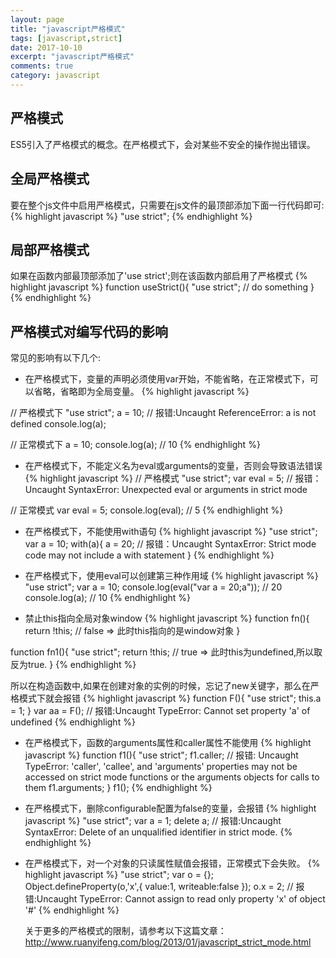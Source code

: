 ```yaml
---
layout: page
title: "javascript严格模式"
tags: [javascript,strict]
date: 2017-10-10
excerpt: "javascript严格模式"
comments: true
category: javascript
---
```


## 严格模式
  ES5引入了严格模式的概念。在严格模式下，会对某些不安全的操作抛出错误。
  
## 全局严格模式
  要在整个js文件中启用严格模式，只需要在js文件的最顶部添加下面一行代码即可:
  {% highlight javascript %}
    "use strict";
  {% endhighlight %}

## 局部严格模式
  如果在函数内部最顶部添加了'use strict';则在该函数内部启用了严格模式
  {% highlight javascript %}
  function useStrict(){
    "use strict";
    // do something 
  }
  {% endhighlight %}  

## 严格模式对编写代码的影响
  常见的影响有以下几个:
 
  - 在严格模式下，变量的声明必须使用var开始，不能省略，在正常模式下，可以省略，省略即为全局变量。
  {% highlight javascript %}
  
  // 严格模式下
  "use strict";
  a = 10; // 报错:Uncaught ReferenceError: a is not defined
  console.log(a);
  
  // 正常模式下
  a = 10;
  console.log(a); //  10
  {% endhighlight %}
  
  - 在严格模式下，不能定义名为eval或arguments的变量，否则会导致语法错误
  {% highlight javascript %}
  // 严格模式
  "use strict";
  var eval = 5; // 报错：Uncaught SyntaxError: Unexpected eval or arguments in strict mode
  
  // 正常模式
  var eval = 5;
  console.log(eval);  // 5
  {% endhighlight %}
  
  - 在严格模式下，不能使用with语句
  {% highlight javascript %}
  "use strict";
  var a = 10;
  with(a){
    a = 20; // 报错：Uncaught SyntaxError: Strict mode code may not include a with statement
  }
  {% endhighlight %}
  
  - 在严格模式下，使用eval可以创建第三种作用域
  {% highlight javascript %}
  "use strict";
  var a = 10;
  console.log(eval("var a = 20;a")); // 20
  console.log(a); // 10
  {% endhighlight %}
  
  - 禁止this指向全局对象window
  {% highlight javascript %}
  function fn(){
    return !this;  // false => 此时this指向的是window对象
  }
  
  function fn1(){
    "use strict";
    return !this;  // true => 此时this为undefined,所以取反为true.
  }
  {% endhighlight %}
  
  所以在构造函数中,如果在创建对象的实例的时候，忘记了new关键字，那么在严格模式下就会报错
  {% highlight javascript %}
  function F(){
    "use strict";
    this.a = 1;
  }
  var aa = F(); // 报错:Uncaught TypeError: Cannot set property 'a' of undefined
  {% endhighlight %}
  
  - 在严格模式下，函数的arguments属性和caller属性不能使用
  {% highlight javascript %}
  function f1(){
    "use strict";
    f1.caller;  // 报错: Uncaught TypeError: 'caller', 'callee', and 'arguments' properties may not be accessed on strict mode functions or the arguments objects for calls to them
    f1.arguments;
  }
  f1();
  {% endhighlight %}
  
  - 在严格模式下，删除configurable配置为false的变量，会报错
  {% highlight javascript %}
  "use strict";
  var a = 1;
  delete a; // 报错:Uncaught SyntaxError: Delete of an unqualified identifier in strict mode.
  {% endhighlight %}
  
  - 在严格模式下，对一个对象的只读属性赋值会报错，正常模式下会失败。
  {% highlight javascript %}
  "use strict";
  var o = {};
  Object.defineProperty(o,'x',{
    value:1,
    writeable:false
  });
  o.x = 2; // 报错:Uncaught TypeError: Cannot assign to read only property 'x' of object '#<Object>'
  {% endhighlight %}
  
  关于更多的严格模式的限制，请参考以下这篇文章：<http://www.ruanyifeng.com/blog/2013/01/javascript_strict_mode.html>
